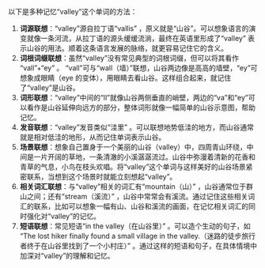 以下是多种记忆“valley”这个单词的方法：
1. **词源联想**：“valley”源自拉丁语“vallis” ，原义就是“山谷”。可以想象语言的演变就像一条河流，从拉丁语的源头缓缓流淌，最终在英语里形成了“valley” 表示山谷的用法。顺着这条语言发展的脉络，就更容易记住它的含义。
2. **词根词缀联想**：虽然“valley”没有常见典型的词根词缀，但可以将其看作 “vall”+“ey” 。 “vall”可与“wall（墙）”联想，山谷两边像是高高的墙壁，“ey”可想象成眼睛（eye 的变体），用眼睛去看山谷。这样组合起来，就记住了“valley”是山谷。 
3. **词形联想**：“valley”中间的“ll”就像山谷两侧垂直的峭壁，两边的“va”和“ey”可以看作是山谷延伸向远方的部分，整体词形就像一幅简单的山谷示意图，帮助记忆。 
4. **发音联想**：“valley”发音类似“洼里” 。可以联想地势低洼的地方，而山谷通常就是相对低洼的地形，从而记住单词表示山谷。 
5. **场景联想**：想象自己置身于一个美丽的山谷（valley）中，四周青山环绕，中间是一片开阔的草地，一条清澈的小溪潺潺流过。山谷中弥漫着清新的花香和青草的气息，小鸟在枝头欢唱。将“valley”这个单词与这样美好的山谷场景紧密联系，当想到这个场景时就能立刻想起“valley”。 
6. **相关词汇联想**：与“valley”相关的词汇有“mountain（山）” ，山谷通常位于群山之间；还有“stream（溪流）” ，山谷中常常会有溪流。通过记住这些相关词汇的联系，比如可以想象一幅有山、山谷和溪流的画面，在记忆相关词汇的同时强化对“valley”的记忆。 
7. **短语联想**：常见短语“in the valley（在山谷里）” 。可以造个生动的句子，如 “The lost hiker finally found a small village in the valley.（迷路的徒步旅行者终于在山谷里找到了一个小村庄）” 。通过这样的短语和句子，在具体情境中加深对“valley”的理解和记忆。 